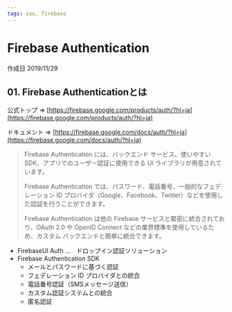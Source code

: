 ```yaml
---
tags: sso, firebase
---
```


# Firebase Authentication

作成日 2019/11/29

## 01. Firebase Authenticationとは

公式トップ => [https://firebase.google.com/products/auth/?hl=ja](https://firebase.google.com/products/auth/?hl=ja)

ドキュメント => [https://firebase.google.com/docs/auth/?hl=ja](https://firebase.google.com/docs/auth/?hl=ja)

>Firebase Authentication には、バックエンド サービス、使いやすい SDK、アプリでのユーザー認証に使用できる UI ライブラリが用意されています。
>
>Firebase Authentication では、パスワード、電話番号、一般的なフェデレーション ID プロバイダ（Google、Facebook、Twitter）などを使用した認証を行うことができます。
>
>Firebase Authentication は他の Firebase サービスと緊密に統合されており、OAuth 2.0 や OpenID Connect などの業界標準を使用しているため、カスタム バックエンドと簡単に統合できます。

- FirebaseUI Auth ...　ドロップイン認証ソリューション
- Firebase Authentication SDK
  - メールとパスワードに基づく認証
  - フェデレーション ID プロバイダとの統合
  - 電話番号認証（SMSメッセージ送信）
  - カスタム認証システムとの統合
  - 匿名認証






